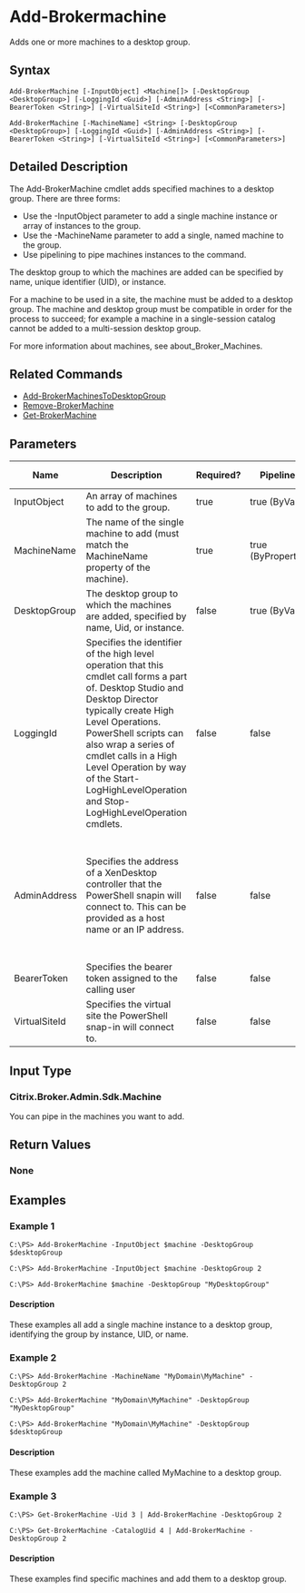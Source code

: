﻿
# Add-Brokermachine
Adds one or more machines to a desktop group.
## Syntax
```
Add-BrokerMachine [-InputObject] <Machine[]> [-DesktopGroup <DesktopGroup>] [-LoggingId <Guid>] [-AdminAddress <String>] [-BearerToken <String>] [-VirtualSiteId <String>] [<CommonParameters>]

Add-BrokerMachine [-MachineName] <String> [-DesktopGroup <DesktopGroup>] [-LoggingId <Guid>] [-AdminAddress <String>] [-BearerToken <String>] [-VirtualSiteId <String>] [<CommonParameters>]
```
## Detailed Description
The Add-BrokerMachine cmdlet adds specified machines to a desktop group. There are three forms:



* Use the -InputObject parameter to add a single machine instance or array of instances to the group.
* Use the -MachineName parameter to add a single, named machine to the group.
* Use pipelining to pipe machines instances to the command.

The desktop group to which the machines are added can be specified by name, unique identifier (UID), or instance.

For a machine to be used in a site, the machine must be added to a desktop group. The machine and desktop group must be compatible in order for the process to succeed; for example a machine in a single-session catalog cannot be added to a multi-session desktop group.

For more information about machines, see about\_Broker\_Machines.


## Related Commands

* [Add-BrokerMachinesToDesktopGroup](../Add-BrokerMachinesToDesktopGroup/)
* [Remove-BrokerMachine](../Remove-BrokerMachine/)
* [Get-BrokerMachine](../Get-BrokerMachine/)
## Parameters
| Name   | Description | Required? | Pipeline Input | Default Value |
| --- | --- | --- | --- | --- |
| InputObject | An array of machines to add to the group. | true | true (ByValue) |  |
| MachineName | The name of the single machine to add (must match the MachineName property of the machine). | true | true (ByPropertyName) |  |
| DesktopGroup | The desktop group to which the machines are added, specified by name, Uid, or instance. | false | true (ByValue) |  |
| LoggingId | Specifies the identifier of the high level operation that this cmdlet call forms a part of. Desktop Studio and Desktop Director typically create High Level Operations. PowerShell scripts can also wrap a series of cmdlet calls in a High Level Operation by way of the Start-LogHighLevelOperation and Stop-LogHighLevelOperation cmdlets. | false | false |  |
| AdminAddress | Specifies the address of a XenDesktop controller that the PowerShell snapin will connect to. This can be provided as a host name or an IP address. | false | false | Localhost. Once a value is provided by any cmdlet, this value will become the default. |
| BearerToken | Specifies the bearer token assigned to the calling user | false | false |  |
| VirtualSiteId | Specifies the virtual site the PowerShell snap-in will connect to. | false | false |  |

## Input Type

### Citrix.Broker.Admin.Sdk.Machine
You can pipe in the machines you want to add.
## Return Values

### None

## Examples

### Example 1
```
C:\PS> Add-BrokerMachine -InputObject $machine -DesktopGroup $desktopGroup

C:\PS> Add-BrokerMachine -InputObject $machine -DesktopGroup 2

C:\PS> Add-BrokerMachine $machine -DesktopGroup "MyDesktopGroup"
```
#### Description
These examples all add a single machine instance to a desktop group, identifying the group by instance, UID, or name.
### Example 2
```
C:\PS> Add-BrokerMachine -MachineName "MyDomain\MyMachine" -DesktopGroup 2

C:\PS> Add-BrokerMachine "MyDomain\MyMachine" -DesktopGroup "MyDesktopGroup"

C:\PS> Add-BrokerMachine "MyDomain\MyMachine" -DesktopGroup $desktopGroup
```
#### Description
These examples add the machine called MyMachine to a desktop group.
### Example 3
```
C:\PS> Get-BrokerMachine -Uid 3 | Add-BrokerMachine -DesktopGroup 2

C:\PS> Get-BrokerMachine -CatalogUid 4 | Add-BrokerMachine -DesktopGroup 2
```
#### Description
These examples find specific machines and add them to a desktop group.
